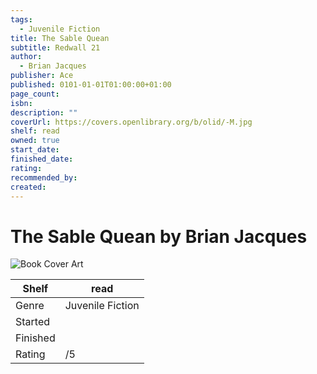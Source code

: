 ```yaml
---
tags:
  - Juvenile Fiction
title: The Sable Quean
subtitle: Redwall 21
author:
  - Brian Jacques
publisher: Ace
published: 0101-01-01T01:00:00+01:00
page_count: 
isbn: 
description: ""
coverUrl: https://covers.openlibrary.org/b/olid/-M.jpg
shelf: read
owned: true
start_date: 
finished_date: 
rating: 
recommended_by: 
created: 
---
```


# The Sable Quean by Brian Jacques

![Book Cover Art](https://covers.openlibrary.org/b/olid/-M.jpg)

| Shelf | read |
| --- | --- |
| Genre | Juvenile Fiction |
| Started |  |
| Finished |  |
| Rating | /5 |

